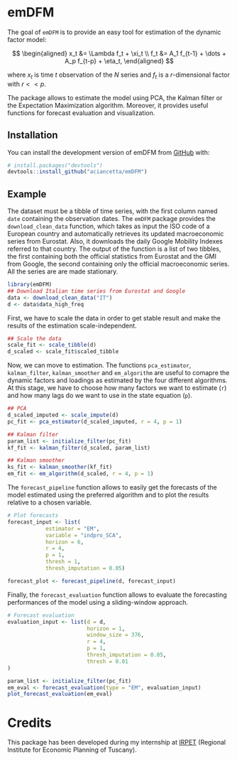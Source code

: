 
<!-- README.md is generated from README.Rmd. Please edit that file -->

# emDFM

<!-- badges: start -->
<!-- badges: end -->

The goal of `emDFM` is to provide an easy tool for estimation of the
dynamic factor model:

$$
\begin{aligned}
x_t &= \Lambda f_t + \xi_t \\
f_t &= A_1 f_{t-1} + \dots + A_p f_{t-p} + \eta_t,
\end{aligned}
$$

where $x_t$ is time $t$ observation of the $N$ series and $f_t$ is a
$r$-dimensional factor with $r<<p$.

The package allows to estimate the model using PCA, the Kalman filter or
the Expectation Maximization algorithm. Moreover, it provides useful
functions for forecast evaluation and visualization.

## Installation

You can install the development version of emDFM from
[GitHub](https://github.com/) with:

``` r
# install.packages("devtools")
devtools::install_github("aciancetta/emDFM")
```

## Example

The dataset must be a tibble of time series, with the first column named
`date` containing the observation dates. The `emDFM` package provides
the `download_clean_data` function, which takes as input the ISO code of
a European country and automatically retrieves its updated macroeconomic
series from Eurostat. Also, it downloads the daily Google Mobility
Indexes referred to that country. The output of the function is a list
of two tibbles, the first containing both the official statistics from
Eurostat and the GMI from Google, the second containing only the
official macroeconomic series. All the series are are made stationary.

``` r
library(emDFM)
## Download Italian time series from Eurostat and Google
data <- download_clean_data("IT")
d <- data$data_high_freq
```

First, we have to scale the data in order to get stable result and make
the results of the estimation scale-independent.

``` r
## Scale the data
scale_fit <- scale_tibble(d)
d_scaled <- scale_fit$scaled_tibble
```

Now, we can move to estimation. The functions `pca_estimator`,
`kalman_filter`, `kalman_smoother` and `em_algorithm` are useful to
comapre the dynamic factors and loadings as estimated by the four
different algorithms. At this stage, we have to choose how many factors
we want to estimate (`r`) and how many lags do we want to use in the
state equation (`p`).

``` r
## PCA
d_scaled_imputed <- scale_impute(d)
pc_fit <- pca_estimator(d_scaled_imputed, r = 4, p = 1)

## Kalman filter
param_list <- initialize_filter(pc_fit)
kf_fit <- kalman_filter(d_scaled, param_list)

## Kalman smoother
ks_fit <- kalman_smoother(kf_fit)
em_fit <- em_algorithm(d_scaled, r = 4, p = 1)
```

The `forecast_pipeline` function allows to easily get the forecasts of
the model estimated using the preferred algorithm and to plot the
results relative to a chosen variable.

``` r
# Plot forecasts
forecast_input <- list(
            estimator = "EM",
            variable = "indpro_SCA",
            horizon = 6,
            r = 4,
            p = 1,
            thresh = 1,
            thresh_imputation = 0.05)

forecast_plot <- forecast_pipeline(d, forecast_input)
```

Finally, the `forecast_evaluation` function allows to evaluate the
forecasting performances of the model using a sliding-window approach.

``` r
# Forecast evaluation
evaluation_input <- list(d = d,
                         horizon = 1,
                         window_size = 376,
                         r = 4,
                         p = 1,
                         thresh_imputation = 0.05,
                         thresh = 0.01
)

param_list <- initialize_filter(pc_fit)
em_eval <- forecast_evaluation(type = "EM", evaluation_input)
plot_forecast_evaluation(em_eval)
```

# Credits

This package has been developed during my internship at
[IRPET](http://www.irpet.it/) (Regional Institute for Economic Planning
of Tuscany).
